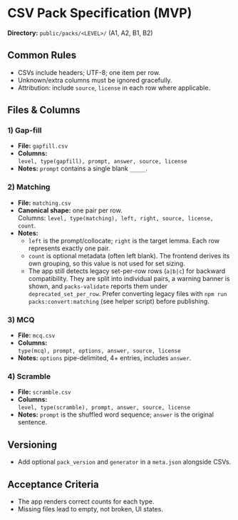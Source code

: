 # CSV Pack Specification (MVP)

**Directory:** `public/packs/<LEVEL>/` (A1, A2, B1, B2)

## Common Rules

- CSVs include headers; UTF-8; one item per row.
- Unknown/extra columns must be ignored gracefully.
- Attribution: include `source`, `license` in each row where applicable.

## Files & Columns

### 1) Gap-fill

- **File:** `gapfill.csv`
- **Columns:**  
  `level, type(gapfill), prompt, answer, source, license`
- **Notes:** `prompt` contains a single blank `_____`.

### 2) Matching

- **File:** `matching.csv`
- **Canonical shape:** one pair per row.  
  Columns: `level, type(matching), left, right, source, license, count`.
- **Notes:**
  - `left` is the prompt/collocate; `right` is the target lemma. Each row represents exactly one pair.
  - `count` is optional metadata (often left blank). The frontend derives its own grouping, so this value is not used for set sizing.
  - The app still detects legacy set-per-row rows (`a|b|c`) for backward compatibility. They are split into individual pairs, a warning banner is shown, and `packs-validate` reports them under `deprecated_set_per_row`. Prefer converting legacy files with `npm run packs:convert:matching` (see helper script) before publishing.

### 3) MCQ

- **File:** `mcq.csv`
- **Columns:**  
  `type(mcq), prompt, options, answer, source, license`
- **Notes:** `options` pipe-delimited, 4+ entries, includes `answer`.

### 4) Scramble

- **File:** `scramble.csv`
- **Columns:**  
  `level, type(scramble), prompt, answer, source, license`
- **Notes:** `prompt` is the shuffled word sequence; `answer` is the original sentence.

## Versioning

- Add optional `pack_version` and `generator` in a `meta.json` alongside CSVs.

## Acceptance Criteria

- The app renders correct counts for each type.
- Missing files lead to empty, not broken, UI states.
